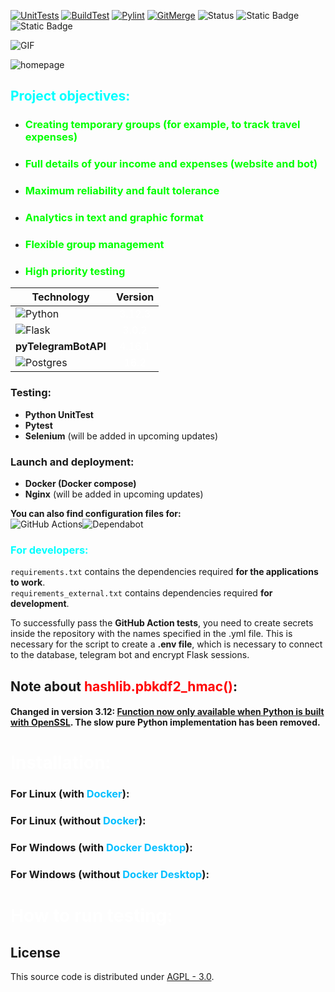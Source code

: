 [![UnitTests](https://github.com/MothScientist/BudgetGraph/actions/workflows/unit_tests.yml/badge.svg?branch=master)](https://github.com/MothScientist/BudgetGraph/actions/workflows/unit_tests.yml)
[![BuildTest](https://github.com/MothScientist/BudgetGraph/actions/workflows/build_test.yml/badge.svg?branch=master)](https://github.com/MothScientist/BudgetGraph/actions/workflows/build_test.yml)
[![Pylint](https://github.com/MothScientist/BudgetGraph/actions/workflows/git_merge.yml/badge.svg?branch=master)](https://github.com/MothScientist/BudgetGraph/actions/workflows/git_merge.yml)
[![GitMerge](https://github.com/MothScientist/BudgetGraph/actions/workflows/unit_tests.yml/badge.svg?branch=master)](https://github.com/MothScientist/BudgetGraph/actions/workflows/unit_tests.yml)
![Status](https://img.shields.io/github/v/release/MothScientist/BudgetControl?label=Unstable&color=yellow)
![Static Badge](https://img.shields.io/badge/python-3.12-blue)
![Static Badge](https://img.shields.io/badge/First_commit-August_20%2C_2023-blue)


![GIF](presentation/budget_donuts.gif)

<image src="presentation/homepage.png" alt="homepage">

## <font color="cyan">Project objectives:</font>
- ### <font color="lime">Creating temporary groups (for example, to track travel expenses)</font>
- ### <font color="lime">Full details of your income and expenses (website and bot)</font>
- ### <font color="lime">Maximum reliability and fault tolerance</font>
- ### <font color="lime">Analytics in text and graphic format</font>
- ### <font color="lime">Flexible group management</font>
- ### <font color="lime">High priority testing</font>


| Technology                                                                                                             | Version                                            |
|------------------------------------------------------------------------------------------------------------------------|----------------------------------------------------|
| ![Python](https://img.shields.io/badge/python-3670A0?style=for-the-badge&logo=python&logoColor=ffdd54)                 | <center><font color="white">3.12.3</font></center> |
| ![Flask](https://img.shields.io/badge/flask-%23000.svg?style=for-the-badge&logo=flask&logoColor=white)                 | <center><font color="white">3.0.2</font></center>  |
| **pyTelegramBotAPI**                                                                                                   | <center><font color="white">4.16.1</font></center> |
| ![Postgres](https://img.shields.io/badge/postgres-%23316192.svg?style=for-the-badge&logo=postgresql&logoColor=white)   | <center><font color="white">16.2</font></center>   |

### Testing:
- __Python UnitTest__
- __Pytest__
- __Selenium__ (will be added in upcoming updates)

### Launch and deployment:
- __Docker (Docker compose)__
- __Nginx__ (will be added in upcoming updates)

__You can also find configuration files for:__</br>
![GitHub Actions](https://img.shields.io/badge/github%20actions-%232671E5.svg?style=for-the-badge&logo=githubactions&logoColor=white)![Dependabot](https://img.shields.io/badge/dependabot-025E8C?style=for-the-badge&logo=dependabot&logoColor=white)

### <font color="aqua">For developers:</font></br>
`requirements.txt` contains the dependencies required __for the applications to work__.</br>
`requirements_external.txt` contains dependencies required __for development__.

To successfully pass the __GitHub Action tests__, you need to create secrets inside the repository with the names specified in the .yml file. This is necessary for the script to create a __.env file__, which is necessary to connect to the database, telegram bot and encrypt Flask sessions.

## Note about <font color="red">hashlib.pbkdf2_hmac()</font>: 
#### Changed in version 3.12: <u>Function now only available when Python is built with OpenSSL</u>. The slow pure Python implementation has been removed.

# <font color="white">Installation:</font>
### For Linux (with <font color="DeepSkyBlue">Docker</font>):


### For Linux (without <font color="DeepSkyBlue">Docker</font>):


### For Windows (with <font color="DeepSkyBlue">Docker Desktop</font>):


### For Windows (without <font color="DeepSkyBlue">Docker Desktop</font>):


# <font color="white">How to run testing:</font>

## License
This source code is distributed under [AGPL - 3.0](https://www.gnu.org/licenses/agpl-3.0.en.html).
